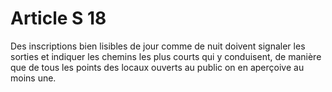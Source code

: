 # Article S 18

Des inscriptions bien lisibles de jour comme de nuit doivent signaler les sorties et indiquer les chemins les plus courts qui y conduisent, de manière que de tous les points des locaux ouverts au public on en aperçoive au moins une.
